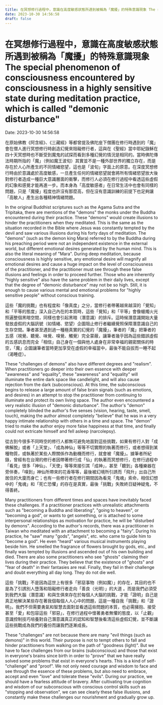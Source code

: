 ```yaml
---
title: 在冥想修行過程中，意識在高度敏感狀態所遇到被稱為「魔擾」的特殊意識現象 The special phenomenon of consciousness encountered by consciousness in a highly sensitive state during meditation practice, which is called "demonic disturbance" 
date: 2023-10-30 14:56:58 
draft: false
---
```

# 在冥想修行過程中，意識在高度敏感狀態所遇到被稱為「魔擾」的特殊意識現象 The special phenomenon of consciousness encountered by consciousness in a highly sensitive state during meditation practice, which is called "demonic disturbance"
Date: 2023-10-30 14:56:58

<!-- wp:paragraph -->
<p>在原始佛教《阿含經》、《三藏經》等都曾提及佛陀座下僧團在修行時遇到的「魔」會在僧人進行冥想修行時創造幻覺來阻礙修行者，這與在《聖經》當中耶紀錄穌在四十天冥想時也不斷受到魔鬼的試探而看到多種幻覺的情況是相同的。當時佛陀傳法時期所指的「魔」（例如魔王波旬）其實並不是一種外部世界的獨立存在，而是存在於人心所產生的不同情緒慾望，這也是「波旬」字面上的原意。在深度冥想修行時由於意識處於高度敏感，一旦產生任何的情緒慾望就會將所有情緒慾望放大後對修行者造成一種巨大意識層面的衝擊，而修行人必須在修行過程中看透這些虛假的幻象和感覺才能再進一步。而本身為「高度敏感者」在日常生活中也會有同樣的問題，只是「魔擾」程度也許沒有那麼高，但在沒有意識訓練的前提下也足夠讓「高敏人」產生出各種精神情緒問題。</p>
<!-- /wp:paragraph -->

<!-- wp:paragraph -->
<p>In the original Buddhist scriptures such as the Agama Sutra and the Tripitaka, there are mentions of the "demons" the monks under the Buddha encountered during their practice. These "demons" would create illusions to hinder the practitioners when they meditated. This is the same as the situation recorded in the Bible where Jesus was constantly tempted by the devil and saw various illusions during his forty days of meditation. The "demons" (such as the demon king Mara) referred to by the Buddha during his preaching period were not an independent existence in the external world, but different emotional desires generated by the human mind. This is also the literal meaning of "Mara". During deep meditation, because consciousness is highly sensitive, any emotional desire will magnify all emotional desires and cause a huge impact on the level of consciousness of the practitioner, and the practitioner must see through these false illusions and feelings in order to proceed further. Those who are inherently "highly sensitive" also have the same problem in their daily lives, except that the degree of "demonic disturbance" may not be so high. Still, it is enough to cause various mental and emotional problems for "highly sensitive people" without conscious training.</p>
<!-- /wp:paragraph -->

<!-- wp:paragraph -->
<p>這些「魔的挑戰」也有程度和「像真度」之分，當修行者帶著越來越深的「覺知」和「平等的態度」深入自己內在的本質時，這些「覺知」和「平等」會像蠟燭火光照遍整個黑暗空間，同樣也會引起黑暗（潛意識）的排斥。這時候潛意識開始大量發放虛假的大腦訊號（如情緒、慾望）企圖阻止修行者繼續覺照保障潛意識自己的生存空間。筆者甚至遇到過一種極真實的幻覺的「魔擾」，筆者的「魔」把筆者的五感（視覺、聽覺、味覺、嗅覺、觸覺）完全蒙蔽，讓筆者幾乎因為這些錯誤虛假的五感訊息而完全「相信」自己身在一個與他人處身在非常幸福的親密關係的時空，「魔」企圖讓筆者當時更加享受在虛假的幸福當中，最後不能自拔而一睡不起（渴睡症）。</p>
<!-- /wp:paragraph -->

<!-- wp:paragraph -->
<p>These "challenges of demons" also have different degrees and "realism". When practitioners go deeper into their own essence with deeper "awareness" and "equality", these "awareness" and "equality" will illuminate the entire dark space like candlelight, and will also cause rejection from the dark (subconscious). At this time, the subconscious begins to release a large amount of false brain signals (such as emotions, and desires) in an attempt to stop the practitioner from continuing to illuminate and protect its own living space. The author even encountered a very realistic illusion of "demonic disturbance". The author's "demon" completely blinded the author's five senses (vision, hearing, taste, smell, touch), making the author almost completely "believe" that he was in a very happy intimate relationship with others in a time and space. The "demon" tried to make the author enjoy more false happiness at that time, and finally could not extricate himself and fell asleep (narcolepsy).</p>
<!-- /wp:paragraph -->

<!-- wp:paragraph -->
<p>從古到今很多不同時空的修行人都無可避免地面對這些挑戰，如果有修行人對「成佛解脫」或者「上天堂」、「成為神仙」等等不切實際的執著而修行，或者想得到某種物質，或執著於某些人際關係作為動機而修行，就會被「魔擾」。據筆者所紀錄，曾經有在台灣的修行者因帶著修行成「仙」的執著而冥想修行，在修行過程中「看見」很多「神仙」、「天使」等等來接引其「成神」，甚至「聽到」各種樂器在旁伴奏，「嗅到」神仙所帶來的花香等等，最後被幻境所引誘而「飛升」出自己所居住的大廈而身亡；也有一些修行者在修行期間因為看見「鬼魂」索命，相信幻想中的「鬼魂」和「死亡恐懼」的存在是真實，最後「挑戰」失敗終日疑神疑鬼，不得善終。 </p>
<!-- /wp:paragraph -->

<!-- wp:paragraph -->
<p>Many practitioners from different times and spaces have inevitably faced these challenges. If a practitioner practices with unrealistic attachments such as "becoming a Buddha and liberating", "going to heaven", or "becoming a god", or wants to get something, or is attached to some interpersonal relationships as motivation for practice, he will be "disturbed by demons". According to the author's records, there was a practitioner in Taiwan who meditated with an attachment to becoming a "fairy". During his practice, he "saw" many "gods", "angels", etc. who came to guide him to "become a god". He even "heard" various musical instruments playing beside him. He smelled the fragrance of flowers brought by gods, etc., and finally was tempted by illusions and ascended out of his own building and died. There are also some practitioners who see "ghosts" claiming their lives during their practice. They believe that the existence of "ghosts" and "fear of death" in their fantasies are real. Finally, they fail in their challenge and doubt everything all day long. They do not die well.</p>
<!-- /wp:paragraph -->

<!-- wp:paragraph -->
<p>這些「挑戰」不是因為這世上有很多「邪惡事物（例如魔）」的存在，其目的也不是為了引誘別人墮落和阻礙修行者走向「善良（光明）」的大道 。而是我們必須受到我們大腦（潛意識）和與生俱來存在於每個人大腦的挑戰，才能「證明」自己是真正地解決某些存在著我個每個人人心中的問題，這是一種自我「挑戰」和「證明」。我們不但需要勇氣和智慧去面對並看透這些問題的本質，也必需擁抱、接受甚至「愛」和包容這些「邪惡」，在修行過程中懷著勇者無懼的態度，以「止觀」意識控制技巧培養對自己潛意識真正的認知和智慧後看清這些虛假幻覺，並不斷讓這些挑戰成為我們的養份而讓我們逐漸成長。</p>
<!-- /wp:paragraph -->

<!-- wp:paragraph -->
<p>These "challenges" are not because there are many "evil things (such as demons)" in this world. Their purpose is not to tempt others to fall and hinder practitioners from walking on the path of "goodness (light)". But we have to face challenges from our brains (subconscious) and those that exist in everyone's brains since birth in order to "prove" that we have really solved some problems that exist in everyone's hearts. This is a kind of self-"challenge" and "proof". We not only need courage and wisdom to face and see through the essence of these problems, but also need to embrace, accept and even "love" and tolerate these "evils". During our practice, we should have a fearless attitude of bravery. After cultivating true cognition and wisdom of our subconscious with conscious control skills such as "stopping and observation", we can see clearly these false illusions, and constantly make these challenges our nourishment and gradually grow up.</p>
<!-- /wp:paragraph -->
